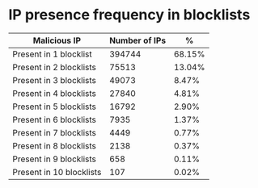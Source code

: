 # IP presence frequency in blocklists
| Malicious IP | Number of IPs | % |
|----|----|----|
| Present in 1 blocklist | 394744 | 68.15% |
| Present in 2 blocklists | 75513 | 13.04% |
| Present in 3 blocklists | 49073 | 8.47% |
| Present in 4 blocklists | 27840 | 4.81% |
| Present in 5 blocklists | 16792 | 2.90% |
| Present in 6 blocklists | 7935 | 1.37% |
| Present in 7 blocklists | 4449 | 0.77% |
| Present in 8 blocklists | 2138 | 0.37% |
| Present in 9 blocklists | 658 | 0.11% |
| Present in 10 blocklists | 107 | 0.02% |
